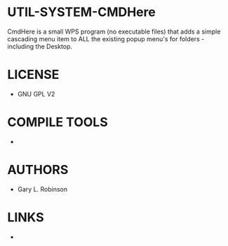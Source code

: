 UTIL-SYSTEM-CMDHere
===================

CmdHere is a small WPS program (no executable files) that adds a simple cascading menu item to ALL the existing popup menu's for folders - including the Desktop. 

LICENSE
===============
* GNU GPL V2

COMPILE TOOLS
===============
* 

AUTHORS
===============
* Gary L. Robinson

LINKS
===============
* 
